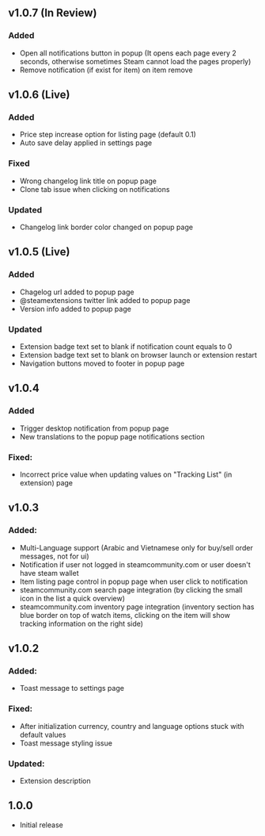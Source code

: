 ## v1.0.7 (In Review)

### Added

- Open all notifications button in popup (It opens each page every 2 seconds, otherwise sometimes Steam cannot load the pages properly)
- Remove notification (if exist for item) on item remove

## v1.0.6 (Live)

### Added

- Price step increase option for listing page (default 0.1)
- Auto save delay applied in settings page

### Fixed

- Wrong changelog link title on popup page
- Clone tab issue when clicking on notifications

### Updated

- Changelog link border color changed on popup page

## v1.0.5 (Live)

### Added

- Chagelog url added to popup page
- @steamextensions twitter link added to popup page
- Version info added to popup page

### Updated

- Extension badge text set to blank if notification count equals to 0
- Extension badge text set to blank on browser launch or extension restart
- Navigation buttons moved to footer in popup page

## v1.0.4

### Added

- Trigger desktop notification from popup page
- New translations to the popup page notifications section

### Fixed:

- Incorrect price value when updating values on "Tracking List" (in extension) page

## v1.0.3

### Added:

- Multi-Language support (Arabic and Vietnamese only for buy/sell order messages, not for ui)
- Notification if user not logged in steamcommunity.com or user doesn't have steam wallet
- Item listing page control in popup page when user click to notification
- steamcommunity.com search page integration (by clicking the small icon in the list a quick overview)
- steamcommunity.com inventory page integration (inventory section has blue border on top of watch items, clicking on the item will show tracking information on the right side)

## v1.0.2

### Added:

- Toast message to settings page

### Fixed:

- After initialization currency, country and language options stuck with default values
- Toast message styling issue

### Updated:

- Extension description

## 1.0.0

- Initial release

